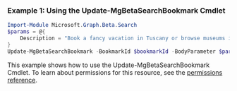 ### Example 1: Using the Update-MgBetaSearchBookmark Cmdlet
```powershell
Import-Module Microsoft.Graph.Beta.Search
$params = @{
	Description = "Book a fancy vacation in Tuscany or browse museums in Florence."
}
Update-MgBetaSearchBookmark -BookmarkId $bookmarkId -BodyParameter $params
```
This example shows how to use the Update-MgBetaSearchBookmark Cmdlet.
To learn about permissions for this resource, see the [permissions reference](/graph/permissions-reference).
